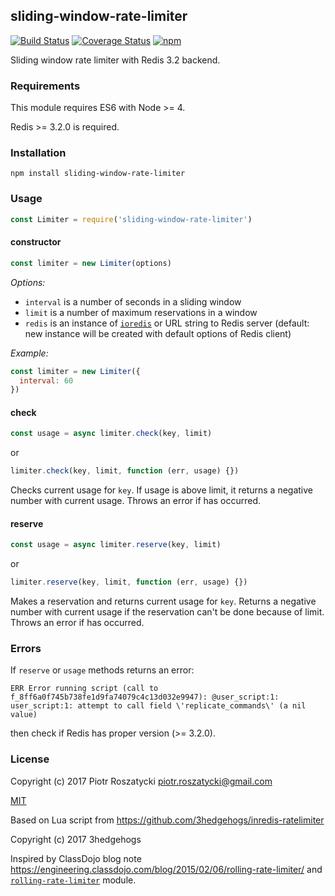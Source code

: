 ## sliding-window-rate-limiter

[![Build Status](https://secure.travis-ci.org/dex4er/js-sliding-window-rate-limiter.svg)](http://travis-ci.org/dex4er/js-sliding-window-rate-limiter) [![Coverage Status](https://coveralls.io/repos/github/dex4er/js-sliding-window-rate-limiter/badge.svg)](https://coveralls.io/github/dex4er/js-sliding-window-rate-limiter) [![npm](https://img.shields.io/npm/v/sliding-window-rate-limiter.svg)](https://www.npmjs.com/package/sliding-window-rate-limiter)

Sliding window rate limiter with Redis 3.2 backend.

### Requirements

This module requires ES6 with Node >= 4.

Redis >= 3.2.0 is required.

### Installation

```shell
npm install sliding-window-rate-limiter
```

### Usage

```js
const Limiter = require('sliding-window-rate-limiter')
```

#### constructor

```js
const limiter = new Limiter(options)
```

_Options:_

* `interval` is a number of seconds in a sliding window
* `limit` is a number of maximum reservations in a window
* `redis` is an instance of [`ioredis`](https://www.npmjs.com/package/ioredis)
  or URL string to Redis server (default: new instance will be created with
  default options of Redis client)

_Example:_

```js
const limiter = new Limiter({
  interval: 60
})
```

#### check

```js
const usage = async limiter.check(key, limit)
```

or

```js
limiter.check(key, limit, function (err, usage) {})
```

Checks current usage for `key`. If usage is above limit, it returns a negative
number with current usage. Throws an error if has occurred.

#### reserve

```js
const usage = async limiter.reserve(key, limit)
```

or

```js
limiter.reserve(key, limit, function (err, usage) {})
```

Makes a reservation and returns current usage for `key`. Returns a negative
number with current usage if the reservation can't be done because of limit.
Throws an error if has occurred.

### Errors

If `reserve` or `usage` methods returns an error:

```
ERR Error running script (call to f_8ff6a0f745b738fe1d9fa74079c4c13d032e9947): @user_script:1: user_script:1: attempt to call field \'replicate_commands\' (a nil value)
```

then check if Redis has proper version (>= 3.2.0).

### License

Copyright (c) 2017 Piotr Roszatycki <piotr.roszatycki@gmail.com>

[MIT](https://opensource.org/licenses/MIT)

Based on Lua script from https://github.com/3hedgehogs/inredis-ratelimiter

Copyright (c) 2017 3hedgehogs

Inspired by ClassDojo blog note
https://engineering.classdojo.com/blog/2015/02/06/rolling-rate-limiter/
and
[`rolling-rate-limiter`](https://www.npmjs.com/package/rolling-rate-limiter)
module.
